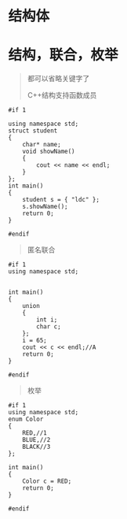 # 结构体

# 结构，联合，枚举
>都可以省略关键字了
>
>C++结构支持函数成员

    #if 1
    
    using namespace std;
    struct student
    {
    	char* name;
    	void showName()
    	{
    		cout << name << endl;
    	}
    };
    int main()
    {
    	student s = { "ldc" };
    	s.showName();
    	return 0;
    }
    
    #endif
>匿名联合

    #if 1
    using namespace std;
    
    
    int main()
    {
    	union
    	{
    		int i;
    		char c;
    	};
    	i = 65;
    	cout << c << endl;//A
    	return 0;
    }
    
    #endif
>枚举

    #if 1
    using namespace std;
    enum Color
    {
    	RED,//1
    	BLUE,//2
    	BLACK//3
    };
    
    int main()
    {
    	Color c = RED;
    	return 0;
    }
    
    #endif
